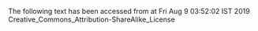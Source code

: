 The following text has been accessed from at Fri Aug 9 03:52:02 IST 2019
Creative_Commons_Attribution-ShareAlike_License

